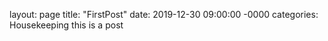 layout: page
title: "FirstPost"
date: 2019-12-30 09:00:00 -0000
categories: Housekeeping
this is a post
